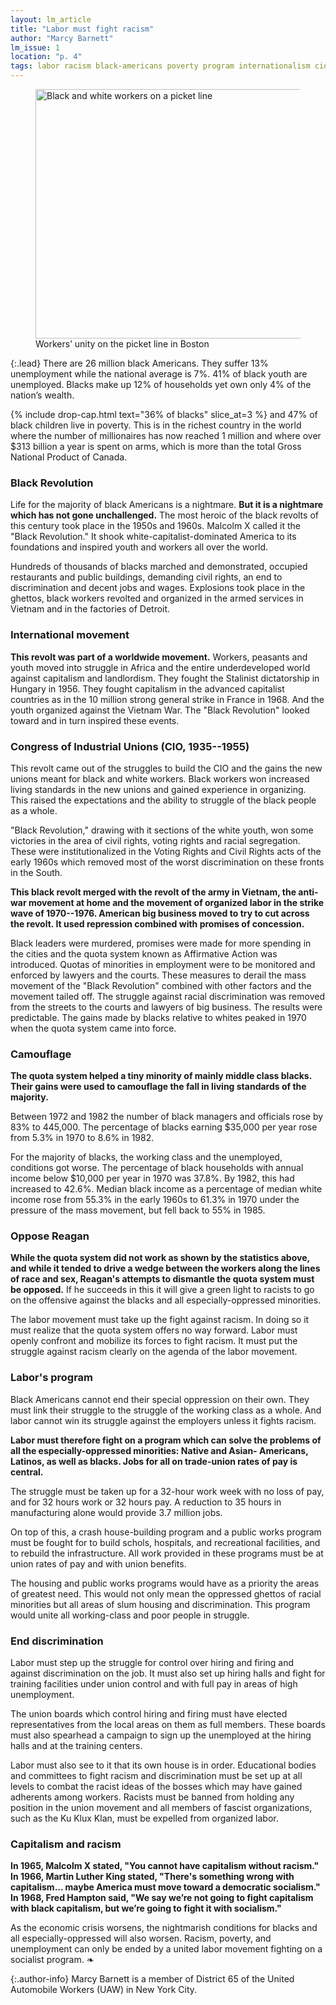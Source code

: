 ```yaml
---
layout: lm_article
title: "Labor must fight racism"
author: "Marcy Barnett"
lm_issue: 1
location: "p. 4"
tags: labor racism black-americans poverty program internationalism cio reagan work-week black-liberation unemployment affirmative-action civil-rights-movement history jobs public-works union-democracy strategy
---
```


<figure>
  <img alt="Black and white workers on a picket line" src="workers-unity.jpg" width="576" height="399">
  <figcaption>Workers’ unity on the picket line in Boston</figcaption>
</figure>

{:.lead}
There are 26 million
black Americans. They
suffer 13% unemployment
while the national average
is 7%. 41% of black youth
are unemployed. Blacks
make up 12% of households
yet own only 4% of
the nation’s wealth.

{% include drop-cap.html text="36% of blacks" slice_at=3 %}
and 47% of black
children live in poverty. This is in
the richest country in the world
where the number of millionaires
has now reached 1 million and
where over $313 billion a year is
spent on arms, which is more than
the total Gross National Product of
Canada.

### Black Revolution

Life for the majority of black
Americans is a nightmare. **But it is
a nightmare which has not gone
unchallenged.** The most heroic of the
black revolts of this century took
place in the 1950s and 1960s.
Malcolm X called it the "Black
Revolution." It shook white-capitalist-dominated
America to its foundations and inspired youth and workers all over the world.

Hundreds of thousands of blacks
marched and demonstrated,
occupied restaurants and public
buildings, demanding civil rights,
an end to discrimination and decent
jobs and wages. Explosions took
place in the ghettos, black workers
revolted and organized in the armed
services in Vietnam and in the
factories of Detroit.

### International movement

**This revolt was part of a worldwide
movement.** Workers, peasants
and youth moved into struggle in
Africa and the entire underdeveloped world against
capitalism and landlordism. They
fought the Stalinist dictatorship in
Hungary in 1956. They fought
capitalism in the advanced
capitalist countries as in the 10
million strong general strike in
France in 1968. And the youth
organized against the Vietnam
War. The "Black Revolution" looked
toward and in turn inspired
these events.

### Congress of Industrial Unions (<abbr>CIO</abbr>, 1935--1955)

This revolt came out of the struggles
to build the <abbr>CIO</abbr> and the gains
the new unions meant for black and
white workers. Black workers won
increased living standards in the
new unions and gained experience
in organizing. This raised the
expectations and the ability to
struggle of the black people as a whole.

"Black Revolution," drawing with it
sections of the white youth, won
some victories in the area of civil
rights, voting rights and racial
segregation. These were institutionalized
in the Voting Rights and
Civil Rights acts of the early 1960s
which removed most of the worst
discrimination on these fronts in
the South.

**This black revolt merged with the
revolt of the army in Vietnam, the
anti-war movement at home and the
movement of organized labor in the
strike wave of 1970--1976. American
big business moved to try to cut
across the revolt. It used repression
combined with promises of
concession.**

Black leaders were murdered,
promises were made for more spending
in the cities and the quota
system known as Affirmative Action
was introduced. Quotas of
minorities in employment were to
be monitored and enforced by
lawyers and the courts. These
measures to derail the mass movement
of the "Black Revolution"
combined with other factors and
the movement tailed off. The struggle
against racial discrimination
was removed from the streets to
the courts and lawyers of big
business. The results were predictable.
The gains made by blacks
relative to whites peaked in 1970
when the quota system came into
force.

### Camouflage

**The quota system helped a tiny
minority of mainly middle class
blacks. Their gains were used to
camouflage the fall in living standards 
of the majority.**

Between 1972 and 1982 the
number of black managers and
officials rose by 83% to 445,000. The
percentage of blacks earning
$35,000 per year rose from 5.3% in
1970 to 8.6% in 1982.

For the majority of blacks, the
working class and the unemployed,
conditions got worse. The percentage
of black households with annual income
below $10,000 per year in 1970 was 37.8%.
By 1982, this had increased to 42.6%.
Median black income as a percentage of median white income
rose from 55.3% in the early 1960s to 61.3% in 1970
under the pressure of the mass movement, but fell back to 55% in 1985.

### Oppose Reagan

**While the quota system did not work as shown by the statistics above,
and while it tended to drive a wedge between the workers along the lines of race and sex,
Reagan's attempts to dismantle the quota system must be opposed.**
If he succeeds in this it will give a green light to racists to go on the offensive against the blacks
and all especially-oppressed minorities.

The labor movement must take up the fight against racism.
In doing so it must realize that the quota system offers no way forward.
Labor must openly confront and mobilize its forces to fight racism.
It must put the struggle against racism clearly on the agenda of the labor movement.

### Labor's program

Black Americans cannot end their special oppression on their own.
They must link their struggle to the struggle of the working class as a whole.
And labor cannot win its struggle against the employers unless it fights racism.

**Labor must therefore fight on a program which can solve the problems of
all the especially-oppressed minorities: Native and Asian- Americans, Latinos, as well as blacks.
Jobs for all on trade-union rates of pay is central.**

The struggle must be taken up for a 32-hour work week with no loss of pay, and for 32 hours work or 32 hours pay.
A reduction to 35 hours in manufacturing alone would provide 3.7 million jobs.

On top of this, a crash house-building program and a public works program
must be fought for to build schols, hospitals, and recreational facilities, and to rebuild the infrastructure.
All work provided in these programs must be at union rates of pay and with union benefits.

The housing and public works programs would have as a priority the areas of greatest need.
This would not only mean the oppressed
ghettos of racial minorities but all
areas of slum housing and discrimination.
This program would unite all working-class and poor people in struggle.

### End discrimination

Labor must step up the struggle for control over hiring and firing and against discrimination on the job.
It must also set up hiring halls and fight for training facilities
under union control and with full pay in areas of high unemployment.

The union boards which control
hiring and firing must have elected
representatives from the local
areas on them as full members.
These boards must also spearhead a campaign to sign up the unemployed
at the hiring halls and at the training centers.

Labor must also see to it that its own house is in order.
Educational bodies and committees to fight racism and discrimination must be set up
at all levels to combat the racist ideas of the bosses which may have gained adherents among workers.
Racists must be banned from holding any position in the union movement
and all members of fascist organizations, such as the Ku Klux Klan, must be expelled from organized labor.

### Capitalism and racism

**In 1965, Malcolm X stated, "You cannot have capitalism without racism."
In 1966, Martin Luther King stated, "There's something wrong with capitalism...
maybe America must move toward a democratic socialism."
In 1968, Fred Hampton said, "We say we’re not going to fight capitalism with black capitalism, but we’re going to fight it with socialism."**

As the economic crisis worsens, the nightmarish conditions for blacks and all especially-oppressed will also worsen.
Racism, poverty, and unemployment can only be ended by a united labor movement fighting on a socialist program.&nbsp;❧

{:.author-info}
Marcy Barnett is a member of District 65 of the United Automobile Workers (<abbr>UAW</abbr>) in New York City.